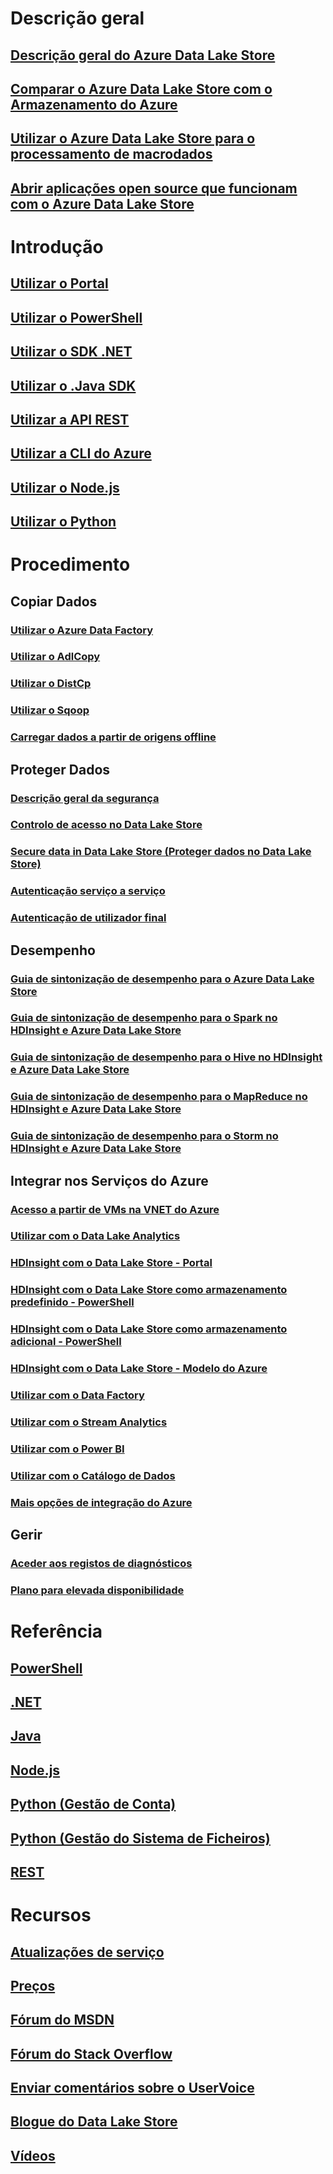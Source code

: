 # Descrição geral
## [Descrição geral do Azure Data Lake Store](data-lake-store-overview.md)
## [Comparar o Azure Data Lake Store com o Armazenamento do Azure](data-lake-store-comparison-with-blob-storage.md)
## [Utilizar o Azure Data Lake Store para o processamento de macrodados](data-lake-store-data-scenarios.md)
## [Abrir aplicações open source que funcionam com o Azure Data Lake Store](data-lake-store-compatible-oss-other-applications.md)

# Introdução
## [Utilizar o Portal](data-lake-store-get-started-portal.md)
## [Utilizar o PowerShell](data-lake-store-get-started-powershell.md)
## [Utilizar o SDK .NET](data-lake-store-get-started-net-sdk.md)
## [Utilizar o .Java SDK](data-lake-store-get-started-java-sdk.md)
## [Utilizar a API REST](data-lake-store-get-started-rest-api.md)
## [Utilizar a CLI do Azure](data-lake-store-get-started-cli.md)
## [Utilizar o Node.js](data-lake-store-manage-use-nodejs.md)
## [Utilizar o Python](data-lake-store-get-started-python.md)

# Procedimento
## Copiar Dados
### [Utilizar o Azure Data Factory](../data-factory/data-factory-azure-datalake-connector.md)
### [Utilizar o AdlCopy](data-lake-store-copy-data-azure-storage-blob.md)
### [Utilizar o DistCp](data-lake-store-copy-data-wasb-distcp.md)
### [Utilizar o Sqoop](data-lake-store-data-transfer-sql-sqoop.md)
### [Carregar dados a partir de origens offline](data-lake-store-offline-bulk-data-upload.md)

## Proteger Dados
### [Descrição geral da segurança](data-lake-store-security-overview.md)
### [Controlo de acesso no Data Lake Store](data-lake-store-access-control.md)
### [Secure data in Data Lake Store (Proteger dados no Data Lake Store)](data-lake-store-secure-data.md)
### [Autenticação serviço a serviço](data-lake-store-authenticate-using-active-directory.md)
### [Autenticação de utilizador final](data-lake-store-end-user-authenticate-using-active-directory.md)

## Desempenho
### [Guia de sintonização de desempenho para o Azure Data Lake Store](data-lake-store-performance-tuning-guidance.md)
### [Guia de sintonização de desempenho para o Spark no HDInsight e Azure Data Lake Store](data-lake-store-performance-tuning-spark.md)
### [Guia de sintonização de desempenho para o Hive no HDInsight e Azure Data Lake Store](data-lake-store-performance-tuning-hive.md)
### [Guia de sintonização de desempenho para o MapReduce no HDInsight e Azure Data Lake Store](data-lake-store-performance-tuning-mapreduce.md)
### [Guia de sintonização de desempenho para o Storm no HDInsight e Azure Data Lake Store](data-lake-store-performance-tuning-storm.md)

## Integrar nos Serviços do Azure
### [Acesso a partir de VMs na VNET do Azure](data-lake-store-connectivity-from-vnets.md)
### [Utilizar com o Data Lake Analytics](../data-lake-analytics/data-lake-analytics-get-started-portal.md)
### [HDInsight com o Data Lake Store - Portal](data-lake-store-hdinsight-hadoop-use-portal.md)
### [HDInsight com o Data Lake Store como armazenamento predefinido - PowerShell](data-lake-store-hdinsight-hadoop-use-powershell-for-default-storage.md)
### [HDInsight com o Data Lake Store como armazenamento adicional - PowerShell](data-lake-store-hdinsight-hadoop-use-powershell.md)
### [HDInsight com o Data Lake Store - Modelo do Azure](data-lake-store-hdinsight-hadoop-use-resource-manager-template.md)
### [Utilizar com o Data Factory](../data-factory/data-factory-azure-datalake-connector.md)
### [Utilizar com o Stream Analytics](data-lake-store-stream-analytics.md)
### [Utilizar com o Power BI](data-lake-store-power-bi.md)
### [Utilizar com o Catálogo de Dados](data-lake-store-with-data-catalog.md)
### [Mais opções de integração do Azure](data-lake-store-integrate-with-other-services.md)

## Gerir
### [Aceder aos registos de diagnósticos](data-lake-store-diagnostic-logs.md)
### [Plano para elevada disponibilidade](data-lake-store-troubleshooting-guidance.md)

# Referência
## [PowerShell](/powershell/resourcemanager/azurerm.datalakestore/v3.1.0/azurerm.datalakestore)
## [.NET](https://docs.microsoft.com/en-us/dotnet/api/microsoft.azure.management.datalake.store)
## [Java](/java/api/com.microsoft.azure.datalake.store)
## [Node.js](https://www.npmjs.com/package/azure-arm-datalake-store)
## [Python (Gestão de Conta)](http://azure-sdk-for-python.readthedocs.io/en/latest/sample_azure-mgmt-datalake-store.html)
## [Python (Gestão do Sistema de Ficheiros)](http://azure-datalake-store.readthedocs.io/en/latest)
## [REST](/rest/api/datalakestore)

# Recursos
## [Atualizações de serviço](https://azure.microsoft.com/updates/?product=data-lake-store)
## [Preços](https://azure.microsoft.com/pricing/details/data-lake-store/)
## [Fórum do MSDN](https://social.msdn.microsoft.com/Forums/en-US/home?forum=AzureDataLake)
## [Fórum do Stack Overflow](http://stackoverflow.com/questions/tagged/azure-data-lake)
## [Enviar comentários sobre o UserVoice](https://feedback.azure.com/forums/327234-data-lake)
## [Blogue do Data Lake Store](https://blogs.msdn.microsoft.com/azuredatalake/)
## [Vídeos](https://azure.microsoft.com/documentation/videos/index/?services=data-lake-store)


<!--HONumber=Feb17_HO3-->


